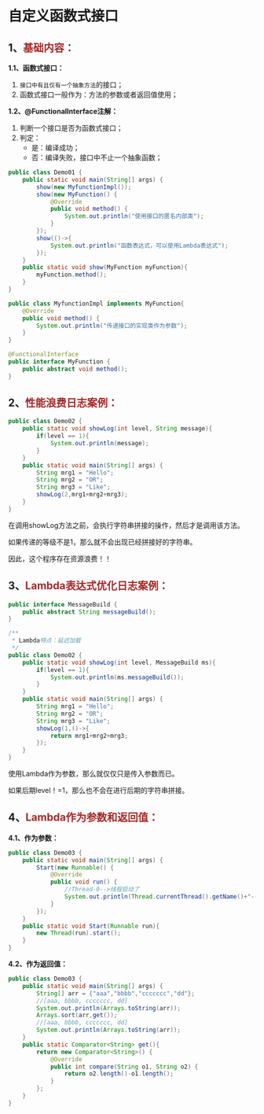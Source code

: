 # 自定义函数式接口

## 1、<span style="color:brown">基础内容：</span>

**1.1、函数式接口：**

1. `接口中有且仅有一个抽象方法`的接口；
2. 函数式接口一般作为：方法的参数或者返回值使用；

**1.2、@FunctionalInterface注解：**

1. 判断一个接口是否为函数式接口；
2. 判定：
   - 是：编译成功；
   - 否：编译失败，接口中不止一个抽象函数；

```java
public class Demo01 {
    public static void main(String[] args) {
        show(new MyfunctionImpl());
        show(new MyFunction() {
            @Override
            public void method() {
                System.out.println("使用接口的匿名内部类");
            }
        });
        show(()->{
            System.out.println("函数表达式，可以使用Lambda表达式");
        });
    }
    public static void show(MyFunction myFunction){
        myFunction.method();
    }
}
```

```java
public class MyfunctionImpl implements MyFunction{
    @Override
    public void method() {
        System.out.println("传递接口的实现类作为参数");
    }
}
```

```java
@FunctionalInterface
public interface MyFunction {
    public abstract void method();
}
```

## 2、<span style="color:brown">性能浪费日志案例：</span>

```java
public class Demo02 {
    public static void showLog(int level, String message){
        if(level == 1){
            System.out.println(message);
        }
    }
    public static void main(String[] args) {
        String mrg1 = "Hello";
        String mrg2 = "OR";
        String mrg3 = "Like";
        showLog(2,mrg1+mrg2+mrg3);
    }
}
```

在调用showLog方法之前，会执行字符串拼接的操作，然后才是调用该方法。

如果传递的等级不是1，那么就不会出现已经拼接好的字符串。

因此，这个程序存在资源浪费！！

## 3、<span style="color:brown">Lambda表达式优化日志案例：</span>

```java
public interface MessageBuild {
    public abstract String messageBuild();
}
```

```java
/**
 * Lambda特点：延迟加载
 */
public class Demo02 {
    public static void showLog(int level, MessageBuild ms){
        if(level == 1){
            System.out.println(ms.messageBuild());
        }
    }
    public static void main(String[] args) {
        String mrg1 = "Hello";
        String mrg2 = "OR";
        String mrg3 = "Like";
        showLog(1,()->{
            return mrg1+mrg2+mrg3;
        });
    }
}
```

使用Lambda作为参数，那么就仅仅只是传入参数而已。

如果后期level！=1，那么也不会在进行后期的字符串拼接。

## 4、<span style="color:brown">Lambda作为参数和返回值：</span>

**4.1、作为参数：**

```java
public class Demo03 {
    public static void main(String[] args) {
        Start(new Runnable() {
            @Override
            public void run() {
                //Thread-0-->线程启动了
                System.out.println(Thread.currentThread().getName()+"-->"+"线程启动了");
            }
        });
    }
    public static void Start(Runnable run){
        new Thread(run).start();
    }
}
```

**4.2、作为返回值：**

```java
public class Demo03 {
    public static void main(String[] args) {
        String[] arr = {"aaa","bbbb","ccccccc","dd"};
        //[aaa, bbbb, ccccccc, dd]
        System.out.println(Arrays.toString(arr));
        Arrays.sort(arr,get());
        //[aaa, bbbb, ccccccc, dd]
        System.out.println(Arrays.toString(arr));
    }
    public static Comparator<String> get(){
        return new Comparator<String>() {
            @Override
            public int compare(String o1, String o2) {
                return o2.length()-o1.length();
            }
        };
    }
}
```